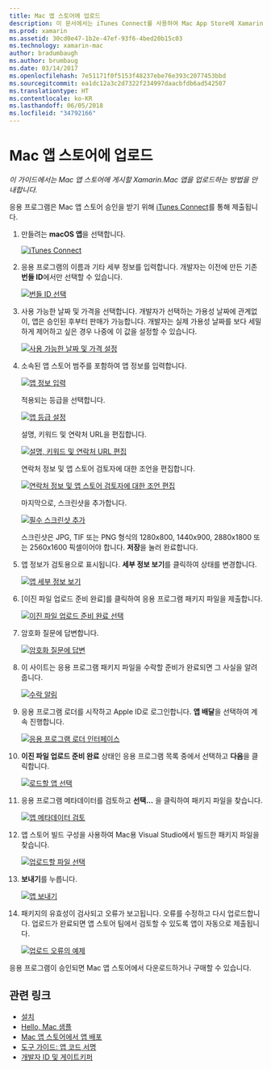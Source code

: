 ```yaml
---
title: Mac 앱 스토어에 업로드
description: 이 문서에서는 iTunes Connect를 사용하여 Mac App Store에 Xamarin.Mac 앱을 업로드하는 방법을 설명합니다. 프로세스를 완료하기 위해 iTunes Connect에서 필요한 정보를 설명합니다.
ms.prod: xamarin
ms.assetid: 30cd0e47-1b2e-47ef-93f6-4bed20b15c03
ms.technology: xamarin-mac
author: bradumbaugh
ms.author: brumbaug
ms.date: 03/14/2017
ms.openlocfilehash: 7e51171f0f5153f48237ebe76e393c2077453bbd
ms.sourcegitcommit: ea1dc12a3c2d7322f234997daacbfdb6ad542507
ms.translationtype: HT
ms.contentlocale: ko-KR
ms.lasthandoff: 06/05/2018
ms.locfileid: "34792166"
---
```

# <a name="upload-to-mac-app-store"></a>Mac 앱 스토어에 업로드

_이 가이드에서는 Mac 앱 스토어에 게시할 Xamarin.Mac 앱을 업로드하는 방법을 안내합니다._

응용 프로그램은 Mac 앱 스토어 승인을 받기 위해 [iTunes Connect](http://itunesconnect.apple.com/)를 통해 제출됩니다.

1. 만들려는 **macOS 앱**을 선택합니다. 

    [![](uploading-images/image65.png "iTunes Connect")](uploading-images/image65.png#lightbox)

2. 응용 프로그램의 이름과 기타 세부 정보를 입력합니다. 개발자는 이전에 만든 기존 **번들 ID**에서만 선택할 수 있습니다. 

    [![](uploading-images/image66.png "번들 ID 선택")](uploading-images/image66.png#lightbox)

3. 사용 가능한 날짜 및 가격을 선택합니다. 개발자가 선택하는 가용성 날짜에 관계없이, 앱은 승인된 후부터 판매가 가능합니다. 개발자는 실제 가용성 날짜를 보다 세밀하게 제어하고 싶은 경우 나중에 이 값을 설정할 수 있습니다. 

    [![](uploading-images/image67.png "사용 가능한 날짜 및 가격 설정")](uploading-images/image67.png#lightbox)

4. 소속된 앱 스토어 범주를 포함하여 앱 정보를 입력합니다. 

    [![](uploading-images/image68.png "앱 정보 입력")](uploading-images/image68.png#lightbox) 

    적용되는 등급을 선택합니다. 

    [![](uploading-images/image69.png "앱 등급 설정")](uploading-images/image69.png#lightbox) 

    설명, 키워드 및 연락처 URL을 편집합니다. 

    [![](uploading-images/image70.png "설명, 키워드 및 연락처 URL 편집")](uploading-images/image70.png#lightbox) 

    연락처 정보 및 앱 스토어 검토자에 대한 조언을 편집합니다. 

    [![](uploading-images/image71.png "연락처 정보 및 앱 스토어 검토자에 대한 조언 편집")](uploading-images/image71.png#lightbox) 

    마지막으로, 스크린샷을 추가합니다. 

    [![](uploading-images/image72.png "필수 스크린샷 추가")](uploading-images/image72.png#lightbox) 

    스크린샷은 JPG, TIF 또는 PNG 형식의 1280x800, 1440x900, 2880x1800 또는 2560x1600 픽셀이어야 합니다. **저장**을 눌러 완료합니다.

5. 앱 정보가 검토용으로 표시됩니다. **세부 정보 보기**를 클릭하여 상태를 변경합니다. 

    [![](uploading-images/image73.png "앱 세부 정보 보기")](uploading-images/image73.png#lightbox)

6. [이진 파일 업로드 준비 완료]를 클릭하여 응용 프로그램 패키지 파일을 제출합니다. 

    [![](uploading-images/image74.png "이진 파일 업로드 준비 완료 선택")](uploading-images/image74.png#lightbox)

7. 암호화 질문에 답변합니다. 

    [![](uploading-images/image75.png "암호화 질문에 답변")](uploading-images/image75.png#lightbox)

8. 이 사이트는 응용 프로그램 패키지 파일을 수락할 준비가 완료되면 그 사실을 알려줍니다. 

    [![](uploading-images/image76.png "수락 알림")](uploading-images/image76.png#lightbox)

9. 응용 프로그램 로더를 시작하고 Apple ID로 로그인합니다.
**앱 배달**을 선택하여 계속 진행합니다. 

    [![](uploading-images/image77.png "응용 프로그램 로더 인터페이스")](uploading-images/image77.png#lightbox)

10. **이진 파일 업로드 준비 완료** 상태인 응용 프로그램 목록 중에서 선택하고 **다음**을 클릭합니다. 

    [![](uploading-images/image78.png "로드할 앱 선택")](uploading-images/image78.png#lightbox)

11. 응용 프로그램 메타데이터를 검토하고 **선택...** 을 클릭하여 패키지 파일을 찾습니다. 

    [![](uploading-images/image79.png "앱 메타데이터 검토")](uploading-images/image79.png#lightbox)

12. 앱 스토어 빌드 구성을 사용하여 Mac용 Visual Studio에서 빌드한 패키지 파일을 찾습니다. 

    [![](uploading-images/image80.png "업로드할 파일 선택")](uploading-images/image80.png#lightbox)

13. **보내기**를 누릅니다. 

    [![](uploading-images/image81.png "앱 보내기")](uploading-images/image81.png#lightbox)

14. 패키지의 유효성이 검사되고 오류가 보고됩니다. 오류를 수정하고 다시 업로드합니다. 업로드가 완료되면 앱 스토어 팀에서 검토할 수 있도록 앱이 자동으로 제출됩니다. 

    [![](uploading-images/image82.png "업로드 오류의 예제")](uploading-images/image82.png#lightbox)

응용 프로그램이 승인되면 Mac 앱 스토어에서 다운로드하거나 구매할 수 있습니다.

## <a name="related-links"></a>관련 링크

- [설치](~//mac/get-started/installation.md)
- [Hello, Mac 샘플](~//mac/get-started/hello-mac.md)
- [Mac 앱 스토어에서 앱 배포](https://developer.apple.com/devcenter/mac/checklist/)
- [도구 가이드: 앱 코드 서명](https://developer.apple.com/library/mac/#documentation/ToolsLanguages/Conceptual/OSXWorkflowGuide/CodeSigning/CodeSigning.html)
- [개발자 ID 및 게이트키퍼](https://developer.apple.com/resources/developer-id/)
